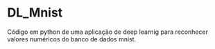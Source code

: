 # DL_Mnist
Código em python de uma aplicação de deep learnig para reconhecer valores numéricos do banco de dados mnist.
